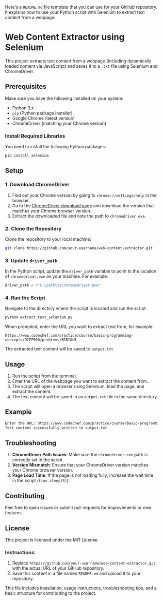 Here's a `README.md` file template that you can use for your GitHub repository. It explains how to use your Python script with Selenium to extract text content from a webpage:
# Web Content Extractor using Selenium

This project extracts text content from a webpage (including dynamically loaded content via JavaScript) and saves it to a `.txt` file using Selenium and ChromeDriver.

## Prerequisites

Make sure you have the following installed on your system:

- Python 3.x
- `pip` (Python package installer)
- Google Chrome (latest version)
- ChromeDriver (matching your Chrome version)

### Install Required Libraries

You need to install the following Python packages:

```bash
pip install selenium
```

## Setup

### 1. Download ChromeDriver

1. Find out your Chrome version by going to `chrome://settings/help` in the browser.
2. Go to the [ChromeDriver download page](https://sites.google.com/chromium.org/driver/) and download the version that matches your Chrome browser version.
3. Extract the downloaded file and note the path to `chromedriver.exe`.

### 2. Clone the Repository

Clone the repository to your local machine:

```bash
git clone https://github.com/your-username/web-content-extractor.git
```

### 3. Update `driver_path`

In the Python script, update the `driver_path` variable to point to the location of `chromedriver.exe` on your machine. For example:

```python
driver_path = r"C:\path\to\chromedriver.exe"
```

### 4. Run the Script

Navigate to the directory where the script is located and run the script:

```bash
python extract_text_selenium.py
```

When prompted, enter the URL you want to extract text from, for example:

```
https://www.codechef.com/practice/course/basic-programming-concepts/DIFF500/problems/BIRYANI
```

The extracted text content will be saved to `output.txt`.

## Usage

1. Run the script from the terminal.
2. Enter the URL of the webpage you want to extract the content from.
3. The script will open a browser using Selenium, load the page, and extract the content.
4. The text content will be saved in an `output.txt` file in the same directory.

## Example

```bash
Enter the URL: https://www.codechef.com/practice/course/basic-programming-concepts/DIFF500/problems/BIRYANI
Text content successfully written to output.txt
```

## Troubleshooting

1. **ChromeDriver Path Issues**: Make sure the `chromedriver.exe` path is correctly set in the script.
2. **Version Mismatch**: Ensure that your ChromeDriver version matches your Chrome browser version.
3. **Page Load Time**: If the page is not loading fully, increase the wait time in the script (`time.sleep(5)`).

## Contributing

Feel free to open issues or submit pull requests for improvements or new features.

## License

This project is licensed under the MIT License.


### Instructions:
1. Replace `https://github.com/your-username/web-content-extractor.git` with the actual URL of your GitHub repository.
2. Save this content in a file named `README.md` and upload it to your repository.

This file includes installation, usage instructions, troubleshooting tips, and a basic structure for contributing to the project.
